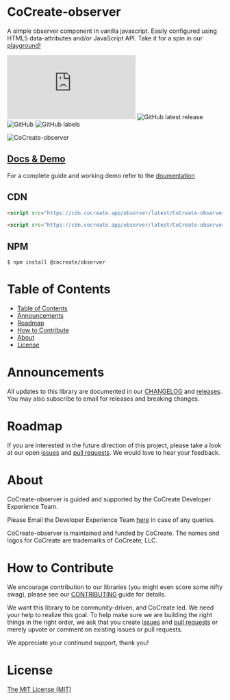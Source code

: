 # CoCreate-observer

A simple observer component in vanilla javascript. Easily configured using HTML5 data-attributes and/or JavaScript API. Take it for a spin in our [playground!](https://cocreate.app/docs/observer)

![GitHub file size in bytes](https://img.shields.io/github/size/CoCreate-app/CoCreate-observer/dist/CoCreate-observer.min.js?label=minified%20size&style=for-the-badge)
![GitHub latest release](https://img.shields.io/github/v/release/CoCreate-app/CoCreate-observer?style=for-the-badge)
![GitHub](https://img.shields.io/github/license/CoCreate-app/CoCreate-observer?style=for-the-badge)
![GitHub labels](https://img.shields.io/github/labels/CoCreate-app/CoCreate-observer/help%20wanted?style=for-the-badge)

![CoCreate-observer](https://cdn.cocreate.app/docs/CoCreate-observer.gif)

## [Docs & Demo](https://cocreate.app/docs/clone)

For a complete guide and working demo refer to the [doumentation](https://cocreate.app/docs/observer)

## CDN

```html
<script src="https://cdn.cocreate.app/observer/latest/CoCreate-observer.min.js"></script>
```

```html
<script src="https://cdn.cocreate.app/observer/latest/CoCreate-observer.min.css"></script>
```

## NPM

```shell
$ npm install @cocreate/observer
```

# Table of Contents

- [Table of Contents](#table-of-contents)
- [Announcements](#announcements)
- [Roadmap](#roadmap)
- [How to Contribute](#how-to-contribute)
- [About](#about)
- [License](#license)

<a name="announcements"></a>

# Announcements

All updates to this library are documented in our [CHANGELOG](https://github.com/CoCreate-app/CoCreate-observer/blob/master/CHANGELOG.md) and [releases](https://github.com/CoCreate-app/CoCreate-observer/releases). You may also subscribe to email for releases and breaking changes.

<a name="roadmap"></a>

# Roadmap

If you are interested in the future direction of this project, please take a look at our open [issues](https://github.com/CoCreate-app/CoCreate-observer/issues) and [pull requests](https://github.com/CoCreate-app/CoCreate-observer/pulls). We would love to hear your feedback.

<a name="about"></a>

# About

CoCreate-observer is guided and supported by the CoCreate Developer Experience Team.

Please Email the Developer Experience Team [here](mailto:develop@cocreate.app) in case of any queries.

CoCreate-observer is maintained and funded by CoCreate. The names and logos for CoCreate are trademarks of CoCreate, LLC.

<a name="contribute"></a>

# How to Contribute

We encourage contribution to our libraries (you might even score some nifty swag), please see our [CONTRIBUTING](https://github.com/CoCreate-app/CoCreate-observer/blob/master/CONTRIBUTING.md) guide for details.

We want this library to be community-driven, and CoCreate led. We need your help to realize this goal. To help make sure we are building the right things in the right order, we ask that you create [issues](https://github.com/CoCreate-app/CoCreate-observer/issues) and [pull requests](https://github.com/CoCreate-app/CoCreate-observer/pulls) or merely upvote or comment on existing issues or pull requests.

We appreciate your continued support, thank you!

# License

[The MIT License (MIT)](https://github.com/CoCreate-app/CoCreate-observer/blob/master/LICENSE)
